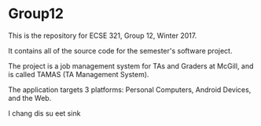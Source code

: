 # Group12

This is the repository for ECSE 321, Group 12, Winter 2017.

It contains all of the source code for the semester's software project. 

The project is a job management system for TAs and Graders at McGill, and is called TAMAS (TA Management System).

The application targets 3 platforms: Personal Computers, Android Devices, and the Web. 

I chang dis su eet sink
